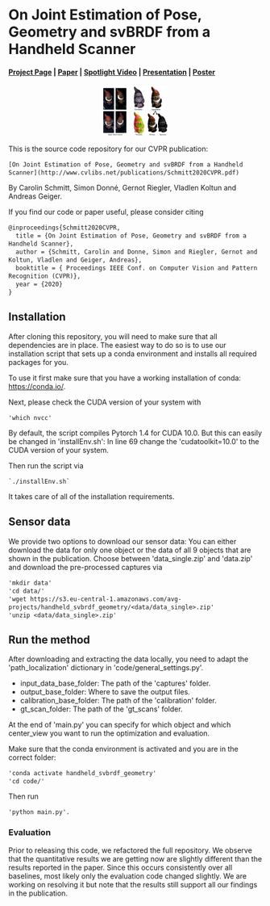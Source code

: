 # On Joint Estimation of Pose, Geometry and svBRDF from a Handheld Scanner


#### [Project Page](https://avg.is.tuebingen.mpg.de/publications/schmitt2020cvpr) | [Paper](http://www.cvlibs.net/publications/Schmitt2020CVPR.pdf) | [Spotlight Video](https://www.youtube.com/watch?v=_xxSQPD9qU0) | [Presentation](http://www.cvlibs.net/publications/Schmitt2020CVPR_slides.pdf) | [Poster](http://www.cvlibs.net/publications/Schmitt2020CVPR_poster.pdf)

<div style="text-align: center">
<img src="teaser.png" width="128"/>
</div>


This is the source code repository for our CVPR publication:

    [On Joint Estimation of Pose, Geometry and svBRDF from a Handheld Scanner](http://www.cvlibs.net/publications/Schmitt2020CVPR.pdf)

By Carolin Schmitt, Simon Donné, Gernot Riegler, Vladlen Koltun and Andreas Geiger.


If you find our code or paper useful, please consider citing

    @inproceedings{Schmitt2020CVPR,
      title = {On Joint Estimation of Pose, Geometry and svBRDF from a Handheld Scanner},
      author = {Schmitt, Carolin and Donne, Simon and Riegler, Gernot and Koltun, Vladlen and Geiger, Andreas},
      booktitle = { Proceedings IEEE Conf. on Computer Vision and Pattern Recognition (CVPR)},
      year = {2020}
    }


## Installation

After cloning this repository, you will need to make sure that all dependencies are in place.
The easiest way to do so is to use our installation script that sets up a conda environment and installs all required packages for you.

To use it first make sure that you have a working installation of conda: <https://conda.io/>.

Next, please check the CUDA version of your system with

    'which nvcc'

By default, the script compiles Pytorch 1.4 for CUDA 10.0.
But this can easily be changed in 'installEnv.sh':
In line 69 change the 'cudatoolkit=10.0' to the CUDA version of your system.

Then run the script via

    `./installEnv.sh`

It takes care of all of the installation requirements.


## Sensor data

We provide two options to download our sensor data: You can either download the data for only one object or the data of all 9 objects that are shown in the publication.
Choose between 'data_single.zip' and 'data.zip' and download the pre-processed captures via

    'mkdir data'
    'cd data/'
    'wget https://s3.eu-central-1.amazonaws.com/avg-projects/handheld_svbrdf_geometry/<data/data_single>.zip'
    'unzip <data/data_single>.zip'



## Run the method

After downloading and extracting the data locally, you need to adapt the 'path_localization' dictionary in 'code/general_settings.py'.
- input_data_base_folder: The path of the 'captures' folder.
- output_base_folder: Where to save the output files.
- calibration_base_folder: The path of the 'calibration' folder.
- gt_scan_folder: The path of the 'gt_scans' folder.

At the end of 'main.py' you can specify for which object and which center_view you want to run the optimization and evaluation.

Make sure that the conda environment is activated and you are in the correct folder:

    'conda activate handheld_svbrdf_geometry'
    'cd code/'

Then run

    'python main.py'.


### Evaluation

Prior to releasing this code, we refactored the full repository.
We observe that the quantitative results we are getting now are slightly different than the results reported in the paper.
Since this occurs consistently over all baselines, most likely only the evaluation code changed slightly.
We are working on resolving it but note that the results still support all our findings in the publication.

